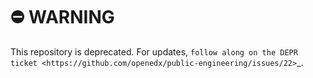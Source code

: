 ⛔️ WARNING
==========

This repository is deprecated. For updates, `follow along on the DEPR ticket <https://github.com/openedx/public-engineering/issues/22>`_.
